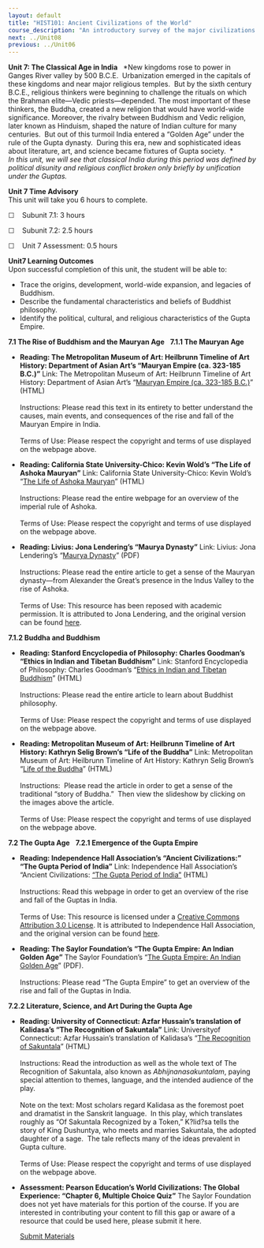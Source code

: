 ```yaml
---
layout: default
title: "HIST101: Ancient Civilizations of the World"
course_description: "An introductory survey of the major civilizations of the ancient world from the Paleolithic Era to the Middle Ages, with special emphasis on the nature and characteristics of 'civilized' society."
next: ../Unit08
previous: ../Unit06
---
```

**Unit 7: The Classical Age in India** <span id="7"></span> 
*New kingdoms rose to power in Ganges River valley by 500 B.C.E.
 Urbanization emerged in the capitals of these kingdoms and near major
religious temples.  But by the sixth century B.C.E., religious thinkers
were beginning to challenge the rituals on which the Brahman elite—Vedic
priests—depended. The most important of these thinkers, the Buddha,
created a new religion that would have world-wide significance.
Moreover, the rivalry between Buddhism and Vedic religion, later known
as Hinduism, shaped the nature of Indian culture for many centuries.
 But out of this turmoil India entered a “Golden Age” under the rule of
the Gupta dynasty.  During this era, new and sophisticated ideas about
literature, art, and science became fixtures of Gupta society.  *  
 *In this unit, we will see that classical India during this period was
defined by political disunity and religious conflict broken only briefly
by unification under the Guptas.*

**Unit 7 Time Advisory**  
This unit will take you 6 hours to complete.  
  
 ☐    Subunit 7.1: 3 hours  
  
 ☐    Subunit 7.2: 2.5 hours  
  
 ☐    Unit 7 Assessment: 0.5 hours

**Unit7 Learning Outcomes**  
Upon successful completion of this unit, the student will be able to:
-   Trace the origins, development, world-wide expansion, and legacies
    of Buddhism.
-   Describe the fundamental characteristics and beliefs of Buddhist
    philosophy.
-   Identify the political, cultural, and religious characteristics of
    the Gupta Empire.

**7.1 The Rise of Buddhism and the Mauryan Age** <span id="7.1"></span> 
**7.1.1 The Mauryan Age** <span id="7.1.1"></span> 
-   **Reading: The Metropolitan Museum of Art: Heilbrunn Timeline of Art
    History: Department of Asian Art’s “Mauryan Empire (ca. 323-185
    B.C.)”**
    Link: The Metropolitan Museum of Art: Heilbrunn Timeline of Art
    History: Department of Asian Art’s “[Mauryan Empire (ca. 323-185
    B.C.)](http://www.metmuseum.org/toah/hd/maur/hd_maur.htm)” (HTML)  
        
     Instructions: Please read this text in its entirety to better
    understand the causes, main events, and consequences of the rise and
    fall of the Mauryan Empire in India.  
        
     Terms of Use: Please respect the copyright and terms of use
    displayed on the webpage above.

-   **Reading: California State University-Chico: Kevin Wold’s “The Life
    of Ashoka Mauryan”**
    Link: California State University-Chico: Kevin Wold’s “[The Life of
    Ashoka
    Mauryan](http://www.csuchico.edu/%7Echeinz/syllabi/asst001/spring98/Ashoka.htm)”
    (HTML)  
        
     Instructions: Please read the entire webpage for an overview of the
    imperial rule of Ashoka.  
        
     Terms of Use: Please respect the copyright and terms of use
    displayed on the webpage above.

-   **Reading: Livius: Jona Lendering’s “Maurya Dynasty”**
    Link: Livius: Jona Lendering’s “[Maurya
    Dynasty](https://resources.saylor.org/wwwresources/archived/site/wp-content/uploads/2011/09/Maurya-Dynasty.pdf)”
    (PDF)  
        
     Instructions: Please read the entire article to get a sense of the
    Mauryan dynasty—from Alexander the Great’s presence in the Indus
    Valley to the rise of Ashoka.  
        
     Terms of Use: This resource has been reposed with academic
    permission. It is attributed to Jona Lendering, and the original
    version can be found
    [here](http://www.livius.org/man-md/mauryas/mauryas.html).

**7.1.2 Buddha and Buddhism** <span id="7.1.2"></span> 
-   **Reading: Stanford Encyclopedia of Philosophy: Charles Goodman’s
    “Ethics in Indian and Tibetan Buddhism”**
    Link: Stanford Encyclopedia of Philosophy: Charles Goodman’s
    “[Ethics in Indian and Tibetan
    Buddhism](http://plato.stanford.edu/entries/ethics-indian-buddhism/)”
    (HTML)  
        
     Instructions: Please read the entire article to learn about
    Buddhist philosophy.  
        
     Terms of Use: Please respect the copyright and terms of use
    displayed on the webpage above.

-   **Reading: Metropolitan Museum of Art: Heilbrunn Timeline of Art
    History: Kathryn Selig Brown’s “Life of the Buddha”**
    Link: Metropolitan Museum of Art: Heilbrunn Timeline of Art History:
    Kathryn Selig Brown’s “[Life of the
    Buddha](http://www.metmuseum.org/toah/hd/buda/hd_buda.htm)” (HTML)  
        
     Instructions:  Please read the article in order to get a sense of
    the traditional “story of Buddha.”  Then view the slideshow by
    clicking on the images above the article.  
        
     Terms of Use: Please respect the copyright and terms of use
    displayed on the webpage above.

**7.2 The Gupta Age** <span id="7.2"></span> 
**7.2.1 Emergence of the Gupta Empire** <span id="7.2.1"></span> 
-   **Reading: Independence Hall Association’s “Ancient Civilizations:”
    “The Gupta Period of India”**
    Link: Independence Hall Association’s “Ancient Civilizations: [“The
    Gupta Period of
    India”](http://resources.saylor.org/HIST/HIST101/HIST101-7.2.1-TheGuptaPeriodOfIndia-CCBY_files/HIST101-7.2.1-TheGuptaPeriodOfIndia-CCBY.htm)
    (HTML)  
        
     Instructions: Read this webpage in order to get an overview of the
    rise and fall of the Guptas in India.  
        
     Terms of Use: This resource is licensed under a [Creative Commons
    Attribution 3.0
    License](http://creativecommons.org/licenses/by/3.0/). It is
    attributed to Independence Hall Association, and the original
    version can be found [here](http://www.ushistory.org/civ/8e.asp).

-   **Reading: The Saylor Foundation’s “The Gupta Empire: An Indian
    Golden Age”**
    The Saylor Foundation’s “[The Gupta Empire: An Indian Golden
    Age](https://resources.saylor.org/wwwresources/archived/site/wp-content/uploads/2012/10/HIST101-7.2.1-GuptaDynasty-FINAL1.pdf)”
    (PDF).  
        
     Instructions: Please read “The Gupta Empire” to get an overview of
    the rise and fall of the Guptas in India.

**7.2.2 Literature, Science, and Art During the Gupta Age** <span
id="7.2.2"></span> 
-   **Reading: University of Connecticut: Azfar Hussain’s translation of
    Kalidasa’s “The Recognition of Sakuntala”**
    Link: Universityof Connecticut: Azfar Hussain’s translation of
    Kalidasa’s “[The Recognition of
    Sakuntala](http://sp.uconn.edu/~gwang/Sakuntala.htm)” (HTML)  
        
     Instructions: Read the introduction as well as the whole text of
    The Recognition of Sakuntala, also known as *Abhijnanasakuntalam*,
    paying special attention to themes, language, and the intended
    audience of the play.  
        
     Note on the text: Most scholars regard Kalidasa as the foremost
    poet and dramatist in the Sanskrit language.  In this play, which
    translates roughly as “Of Sakuntala Recognized by a Token,” K?lid?sa
    tells the story of King Dushuntya, who meets and marries Sakuntala,
    the adopted daughter of a sage.  The tale reflects many of the ideas
    prevalent in Gupta culture.  
        
     Terms of Use: Please respect the copyright and terms of use
    displayed on the webpage above.

-   **Assessment: Pearson Education’s World Civilizations: The Global
    Experience: “Chapter 6, Multiple Choice Quiz”**
    The Saylor Foundation does not yet have materials for this portion
    of the course. If you are interested in contributing your content to
    fill this gap or aware of a resource that could be used here, please
    submit it here.

    [Submit Materials](/contribute/)


